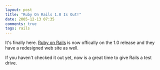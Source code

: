```yaml
---
layout: post
title: "Ruby On Rails 1.0 Is Out!"
date: 2005-12-13 07:35
comments: true
tags: rails
---
```

It's finally here. [Ruby on Rails](http://www.rubyonrails.com) is now offically on the 1.0 release and they have a redesigned web site as well.

If you haven't checked it out yet, now is a great time to give Rails a test drive.